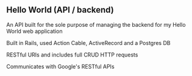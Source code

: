 ## Hello World (API / backend)
An API built for the sole purpose of managing the backend for my Hello World web application

Built in Rails, used Action Cable, ActiveRecord and a Postgres DB 

RESTful URIs and includes full CRUD HTTP requests 

Communicates with Google's RESTful APIs
